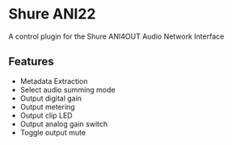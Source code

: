 # Shure ANI22

A control plugin for the Shure ANI4OUT Audio Network Interface

## Features

- Metadata Extraction
- Select audio summing mode
- Output digital gain
- Output metering
- Output clip LED
- Output analog gain switch
- Toggle output mute
